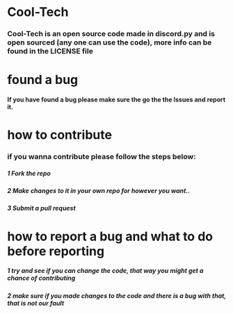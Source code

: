 # Cool-Tech

### Cool-Tech is an open source code made in discord.py and is open sourced (any one can use the code), more info can be found in the LICENSE file


#  found a bug 


####  If you have found a bug please make sure the go the the Issues and report it.

# how to contribute

### if you wanna contribute please follow the steps below:

##### 1 Fork the repo
##### 2 Make changes to it in your own repo for however you want..
##### 3 Submit a pull request


# how to report a bug and what to do before reporting

##### 1 try and see if you can change the code, that way you might get a chance of contributing
##### 2 make sure if you made changes to the code and there is a bug with that, that is not our fault
